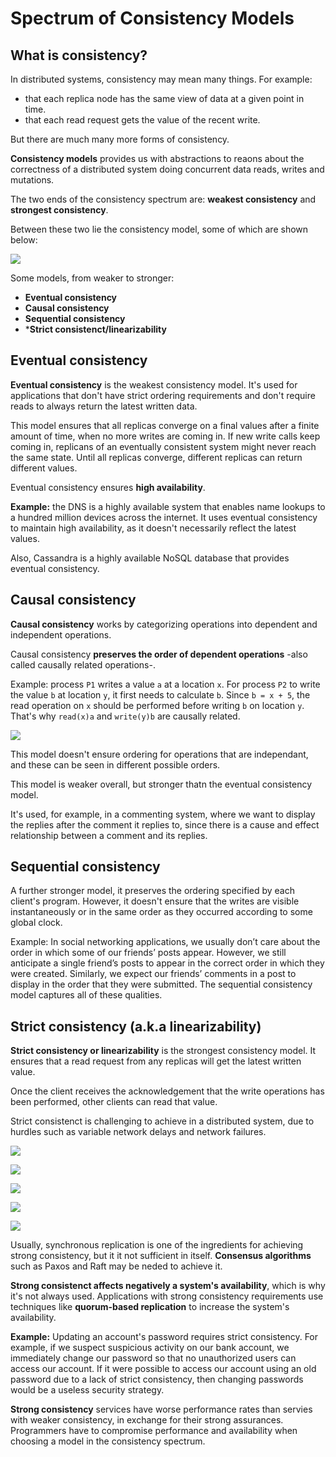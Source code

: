 # Spectrum of Consistency Models

## What is consistency?

In distributed systems, consistency may mean many things. For example:

- that each replica node has the same view of data at a given point in time.
- that each read request gets the value of the recent write.

But there are much many more forms of consistency.

**Consistency models** provides us with abstractions to reaons about the correctness of a distributed system doing concurrent data reads, writes and mutations.

The two ends of the consistency spectrum are: **weakest consistency** and **strongest consistency**.

Between these two lie the consistency model, some of which are shown below:

![](2024-09-26-08-11-35.png)

Some models, from weaker to stronger:

- **Eventual consistency**
- **Causal consistency**
- **Sequential consistency**
- ***Strict consistenct/linearizability**

## Eventual consistency

**Eventual consistency** is the weakest consistency model. It's used for applications that don't have strict ordering requirements and don't require reads to always return the latest written data.

This model ensures that all replicas converge on a final values after a finite amount of time, when no more writes are coming in. If new write calls keep coming in, replicans of an eventually consistent system might never reach the same state. Until all replicas converge, different replicas can return different values.

Eventual consistency ensures **high availability**.

**Example:** the DNS is a highly available system that enables name lookups to a hundred million devices across the internet. It uses eventual consistency to maintain high availability, as it doesn't necessarily reflect the latest values.

Also, Cassandra is a highly available NoSQL database that provides eventual consistency.

## Causal consistency

**Causal consistency** works by categorizing operations into dependent and independent operations.

Causal consistency **preserves the order of dependent operations** -also called causally related operations-.

Example: process `P1` writes a value `a` at a location `x`. For process `P2` to write the value `b` at location `y`, it first needs to calculate `b`. Since `b = x + 5`, the read operation on `x` should be performed before writing `b` on location `y`. That's why `read(x)a` and `write(y)b` are causally related.

![](2024-09-26-08-22-47.png)

This model doesn't ensure ordering for operations that are independant, and these can be seen in different possible orders.

This model is weaker overall, but stronger thatn the eventual consistency model.

It's used, for example, in a commenting system, where we want to display the replies after the comment it replies to, since there is a cause and effect relationship between a comment and its replies.

## Sequential consistency

A further stronger model, it preserves the ordering specified by each client's program. However, it doesn't ensure that the writes are visible instantaneously or in the same order as they occurred according to some global clock.

Example: In social networking applications, we usually don’t care about the order in which some of our friends’ posts appear. However, we still anticipate a single friend’s posts to appear in the correct order in which they were created. Similarly, we expect our friends’ comments in a post to display in the order that they were submitted. The sequential consistency model captures all of these qualities.

## Strict consistency (a.k.a linearizability)

**Strict consistency or linearizability** is the strongest consistency model. It ensures that a read request from any replicas will get the latest written value.

Once the client receives the acknowledgement that the write operations has been performed, other clients can read that value.

Strict consistenct is challenging to achieve in a distributed system, due to hurdles such as variable network delays and network failures.

![](2024-09-26-08-35-05.png)

![](2024-09-26-08-35-18.png)

![](2024-09-26-08-35-29.png)

![](2024-09-26-08-35-40.png)

![](2024-09-26-08-35-50.png)

Usually, synchronous replication is one of the ingredients for achieving strong consistency, but it it not sufficient in itself. **Consensus algorithms** such as Paxos and Raft may be neded to achieve it.

**Strong consistenct affects negatively a system's availability**, which is why it's not always used. Applications with strong consistency requirements use techniques like **quorum-based replication** to increase the system's availability.

**Example:** Updating an account's password requires strict consistency. For example, if we suspect suspicious activity on our bank account, we immediately change our password so that no unauthorized users can access our account. If it were possible to access our account using an old password due to a lack of strict consistency, then changing passwords would be a useless security strategy.

**Strong consistency** services have worse performance rates than servies with weaker consistency, in exchange for their strong assurances. Programmers have to compromise performance and availability when choosing a model in the consistency spectrum.

